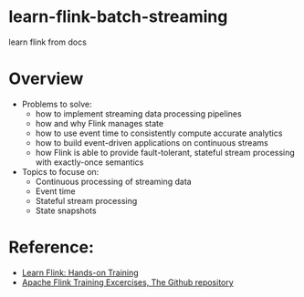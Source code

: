 # learn-flink-batch-streaming
 learn flink from docs

# Overview
- Problems to solve:
    - how to implement streaming data processing pipelines
    - how and why Flink manages state 
    - how to use event time to consistently compute accurate analytics
    - how to build event-driven applications on continuous streams
    - how Flink is able to provide fault-tolerant, stateful stream processing with exactly-once semantics
- Topics to focuse on: 
    - Continuous processing of streaming data
    - Event time
    - Stateful stream processing
    - State snapshots

# Reference:
- [Learn Flink: Hands-on Training](https://nightlies.apache.org/flink/flink-docs-release-1.18/docs/learn-flink/overview/)
- [Apache Flink Training Excercises, The Github repository](https://github.com/apache/flink-training)

